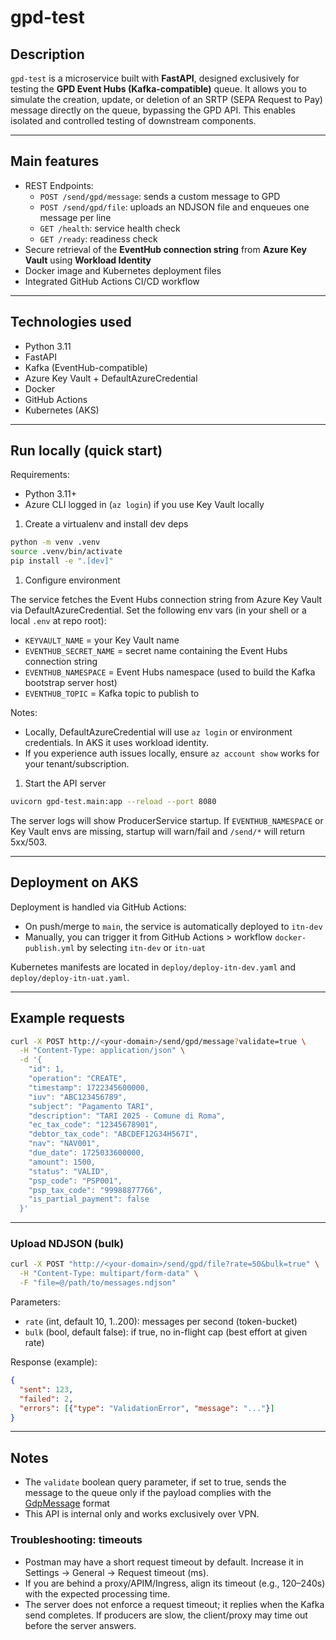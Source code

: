 # gpd-test

## Description

`gpd-test` is a microservice built with **FastAPI**, designed exclusively for testing the **GPD Event Hubs (Kafka-compatible)** queue. It allows you to simulate the creation, update, or deletion of an SRTP (SEPA Request to Pay) message directly on the queue, bypassing the GPD API. This enables isolated and controlled testing of downstream components.

---

## Main features

- REST Endpoints:
  - `POST /send/gpd/message`: sends a custom message to GPD
  - `POST /send/gpd/file`: uploads an NDJSON file and enqueues one message per line
  - `GET /health`: service health check
  - `GET /ready`: readiness check
- Secure retrieval of the **EventHub connection string** from **Azure Key Vault** using **Workload Identity**
- Docker image and Kubernetes deployment files
- Integrated GitHub Actions CI/CD workflow

---

## Technologies used

- Python 3.11  
- FastAPI  
- Kafka (EventHub-compatible)  
- Azure Key Vault + DefaultAzureCredential  
- Docker  
- GitHub Actions  
- Kubernetes (AKS)

---

## Run locally (quick start)

Requirements:

- Python 3.11+
- Azure CLI logged in (`az login`) if you use Key Vault locally

1. Create a virtualenv and install dev deps

```bash
python -m venv .venv
source .venv/bin/activate
pip install -e ".[dev]"
```

1. Configure environment

The service fetches the Event Hubs connection string from Azure Key Vault via DefaultAzureCredential.
Set the following env vars (in your shell or a local `.env` at repo root):

- `KEYVAULT_NAME` = your Key Vault name
- `EVENTHUB_SECRET_NAME` = secret name containing the Event Hubs connection string
- `EVENTHUB_NAMESPACE` = Event Hubs namespace (used to build the Kafka bootstrap server host)
- `EVENTHUB_TOPIC` = Kafka topic to publish to

Notes:

- Locally, DefaultAzureCredential will use `az login` or environment credentials. In AKS it uses workload identity.
- If you experience auth issues locally, ensure `az account show` works for your tenant/subscription.

1. Start the API server

```bash
uvicorn gpd-test.main:app --reload --port 8080
```

The server logs will show ProducerService startup. If `EVENTHUB_NAMESPACE` or Key Vault envs are missing, startup will warn/fail and `/send/*` will return 5xx/503.

---

## Deployment on AKS

Deployment is handled via GitHub Actions:

- On push/merge to `main`, the service is automatically deployed to `itn-dev`
- Manually, you can trigger it from GitHub Actions > workflow `docker-publish.yml` by selecting `itn-dev` or `itn-uat`

Kubernetes manifests are located in `deploy/deploy-itn-dev.yaml` and `deploy/deploy-itn-uat.yaml`.

---

## Example requests

```bash
curl -X POST http://<your-domain>/send/gpd/message?validate=true \
  -H "Content-Type: application/json" \
  -d '{
    "id": 1,
    "operation": "CREATE",
    "timestamp": 1722345600000,
    "iuv": "ABC123456789",
    "subject": "Pagamento TARI",
    "description": "TARI 2025 - Comune di Roma",
    "ec_tax_code": "12345678901",
    "debtor_tax_code": "ABCDEF12G34H567I",
    "nav": "NAV001",
    "due_date": 1725033600000,
    "amount": 1500,
    "status": "VALID",
    "psp_code": "PSP001",
    "psp_tax_code": "99988877766",
    "is_partial_payment": false
  }'
```

---

### Upload NDJSON (bulk)

```bash
curl -X POST "http://<your-domain>/send/gpd/file?rate=50&bulk=true" \
  -H "Content-Type: multipart/form-data" \
  -F "file=@/path/to/messages.ndjson"
```

Parameters:

- `rate` (int, default 10, 1..200): messages per second (token-bucket)
- `bulk` (bool, default false): if true, no in-flight cap (best effort at given rate)

Response (example):

```json
{
  "sent": 123,
  "failed": 2,
  "errors": [{"type": "ValidationError", "message": "..."}]
}
```

---

## Notes

- The `validate` boolean query parameter, if set to true, sends the message to the queue only if the payload complies with the [GdpMessage](https://github.com/pagopa/rtp-sender/blob/main/src/main/java/it/gov/pagopa/rtp/sender/domain/gdp/GdpMessage.java) format
- This API is internal only and works exclusively over VPN.

### Troubleshooting: timeouts

- Postman may have a short request timeout by default. Increase it in Settings → General → Request timeout (ms).
- If you are behind a proxy/APIM/Ingress, align its timeout (e.g., 120–240s) with the expected processing time.
- The server does not enforce a request timeout; it replies when the Kafka send completes. If producers are slow, the client/proxy may time out before the server answers.
